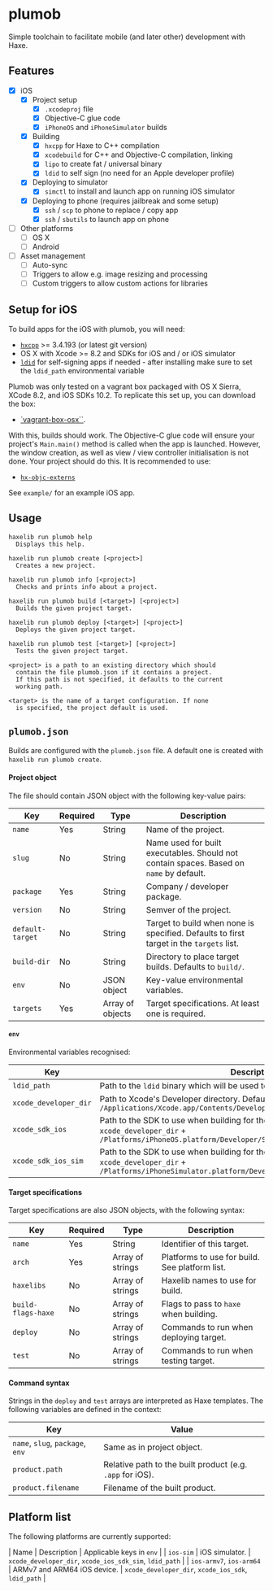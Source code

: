 # plumob #

Simple toolchain to facilitate mobile (and later other) development with Haxe.

## Features ##

 - [x] iOS
   - [x] Project setup
     - [x] `.xcodeproj` file
     - [x] Objective-C glue code
     - [x] `iPhoneOS` and `iPhoneSimulator` builds
   - [x] Building
     - [x] `hxcpp` for Haxe to C++ compilation
     - [x] `xcodebuild` for C++ and Objective-C compilation, linking
     - [x] `lipo` to create fat / universal binary
     - [x] `ldid` to self sign (no need for an Apple developer profile)
   - [x] Deploying to simulator
     - [x] `simctl` to install and launch app on running iOS simulator
   - [x] Deploying to phone (requires jailbreak and some setup)
     - [x] `ssh` / `scp` to phone to replace / copy app
     - [x] `ssh` / `sbutils` to launch app on phone
 - [ ] Other platforms
   - [ ] OS X
   - [ ] Android
 - [ ] Asset management
   - [ ] Auto-sync
   - [ ] Triggers to allow e.g. image resizing and processing
   - [ ] Custom triggers to allow custom actions for libraries

## Setup for iOS ##

To build apps for the iOS with plumob, you will need:

 - [`hxcpp`](https://github.com/HaxeFoundation/hxcpp) >= 3.4.193 (or latest git version)
 - OS X with Xcode >= 8.2 and SDKs for iOS and / or iOS simulator
 - [`ldid`](http://iphonedevwiki.net/index.php/Ldid) for self-signing apps if needed - after installing make sure to set the `ldid_path` environmental variable

Plumob was only tested on a vagrant box packaged with OS X Sierra, XCode 8.2, and iOS SDKs 10.2. To replicate this set up, you can download the box:

 - [`vagrant-box-osx``](https://github.com/AndrewDryga/vagrant-box-osx).

With this, builds should work. The Objective-C glue code will ensure your project's `Main.main()` method is called when the app is launched. However, the window creation, as well as view / view controller initialisation is not done. Your project should do this. It is recommended to use:

 - [`hx-objc-externs`](https://github.com/Aurel300/hx-objc-externs)

See `example/` for an example iOS app.

## Usage ##

```
haxelib run plumob help
  Displays this help.

haxelib run plumob create [<project>]
  Creates a new project.

haxelib run plumob info [<project>]
  Checks and prints info about a project.

haxelib run plumob build [<target>] [<project>]
  Builds the given project target.

haxelib run plumob deploy [<target>] [<project>]
  Deploys the given project target.

haxelib run plumob test [<target>] [<project>]
  Tests the given project target.

<project> is a path to an existing directory which should
  contain the file plumob.json if it contains a project.
  If this path is not specified, it defaults to the current
  working path.

<target> is the name of a target configuration. If none
  is specified, the project default is used.
```

## `plumob.json` ##

Builds are configured with the `plumob.json` file. A default one is created with `haxelib run plumob create`.

#### Project object ####

The file should contain JSON object with the following key-value pairs:

| Key | Required | Type | Description |
| --- | -------- | ---- | ----------- |
| `name` | Yes | String | Name of the project. |
| `slug` | No | String | Name used for built executables. Should not contain spaces. Based on `name` by default. |
| `package` | Yes | String | Company / developer package. |
| `version` | No | String | Semver of the project. |
| `default-target` | No | String | Target to build when none is specified. Defaults to first target in the `targets` list. |
| `build-dir` | No | String | Directory to place target builds. Defaults to `build/`. |
| `env` | No | JSON object | Key-value environmental variables. |
| `targets` | Yes | Array of objects | Target specifications. At least one is required. |

#### `env` ###

Environmental variables recognised:

| Key | Description |
| --- | ----------- |
| `ldid_path` | Path to the `ldid` binary which will be used to self-sign apps. |
| `xcode_developer_dir` | Path to Xcode's Developer directory. Defaults to: `/Applications/Xcode.app/Contents/Developer` |
| `xcode_sdk_ios` | Path to the SDK to use when building for the iOS. Defaults to: `xcode_developer_dir` + `/Platforms/iPhoneOS.platform/Developer/SDKs/iPhoneOS10.2.sdk` |
| `xcode_sdk_ios_sim` | Path to the SDK to use when building for the iOS simulator. Defaults to: `xcode_developer_dir` + `/Platforms/iPhoneSimulator.platform/Developer/SDKs/iPhoneSimulator10.2.sdk` |

#### Target specifications ####

Target specifications are also JSON objects, with the following syntax:

| Key | Required | Type | Description |
| --- | -------- | ---- | ----------- |
| `name` | Yes | String | Identifier of this target. |
| `arch` | Yes | Array of strings | Platforms to use for build. See platform list. |
| `haxelibs` | No | Array of strings | Haxelib names to use for build. |
| `build-flags-haxe` | No | Array of strings | Flags to pass to `haxe` when building. |
| `deploy` | No | Array of strings | Commands to run when deploying target. |
| `test` | No | Array of strings | Commands to run when testing target. |

#### Command syntax ####

Strings in the `deploy` and `test` arrays are interpreted as Haxe templates. The following variables are defined in the context:

| Key | Value |
| --- | ----- |
| `name`, `slug`, `package`, `env` | Same as in project object. |
| `product.path` | Relative path to the built product (e.g. `.app` for iOS). |
| `product.filename` | Filename of the built product. |

## Platform list ##

The following platforms are currently supported:

| Name | Description | Applicable keys in `env` |
| `ios-sim` | iOS simulator. | `xcode_developer_dir`, `xcode_ios_sdk_sim`, `ldid_path` |
| `ios-armv7`, `ios-arm64` | ARMv7 and ARM64 iOS device. | `xcode_developer_dir`, `xcode_ios_sdk`, `ldid_path` |
